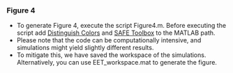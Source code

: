 ### Figure 4

-   To generate Figure 4, execute the script Figure4.m. Before executing the script add [Distinguish Colors](https://www.mathworks.com/matlabcentral/fileexchange/29702-generate-maximally-perceptually-distinct-colors) and [SAFE Toolbox](https://safetoolbox.github.io/) to the MATLAB path. 
-   Please note that the code can be computationally intensive, and simulations might yield slightly different results.
-   To mitigate this, we have saved the workspace of the simulations. Alternatively, you can use EET_workspace.mat to generate the figure.
